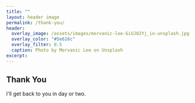 ```yaml
---
title: ""
layout: header image
permalink: /thank-you/
header:
  overlay_image: /assets/images/morvanic-lee-GiUJ02Yj_io-unsplash.jpg
  overlay_color: "#5e616c"
  overlay_filter: 0.5  
  caption: Photo by Morvanic Lee on Unsplash
excerpt:
---
```


## Thank You  

I'll get back to you in day or two.
